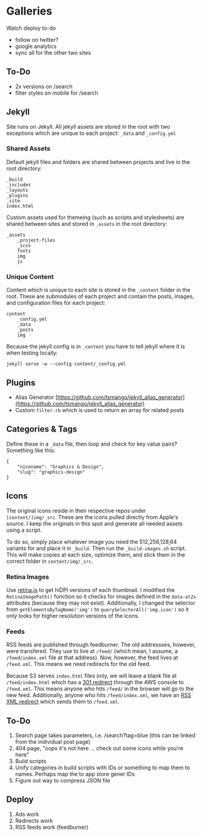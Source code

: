 # Galleries

Watch deploy to-do
- follow on twitter?
- google analytics
- sync all for the other two sites

## To-Do

- 2x versions on /search
- filter styles on mobile for /search

## Jekyll

Site runs on Jekyll. All jekyll assets are stored in the root with two exceptions which are unique to each project: `_data` and `_config.yml`

### Shared Assets

Default jekyll files and folders are shared between projects and live in the root directory:

    _build
    _includes
    _layouts
    _plugins
    _site
    index.html

Custom assets used for themeing (such as scripts and stylesheets) are shared between sites and stored in `_assets` in the root directory:

    _assets
        _project-files
        _scss
        fonts
        img
        js

### Unique Content

Content which is unique to each site is stored in the `_content` folder in the root. These are submodules of each project and contain the posts, images, and configuration files for each project:

    content
        _config.yml
        _data
        _posts
        img

Because the jekyll config is in `_content` you have to tell jekyll where it is when testing locally:

`jekyll serve -w --config content/_config.yml`

## Plugins

- Alias Generator [https://github.com/tsmango/jekyll_alias_generator](https://github.com/tsmango/jekyll_alias_generator)
- Custom `filter.rb` which is used to return an array for related posts

## Categories & Tags

Define these in a `_data` file, then loop and check for key value pairs? Something like this:

    {
        "nicename": "Graphics & Design",
        "slug": "graphics-design"
    }

## Icons

The original icons reside in their respective repos under `[content/]img/_src`. These are the icons pulled directly from Apple's source. I keep the originals in this spot and generate all needed assets using a script.

To do so, simply place whatever image you need the 512,256,128,64 variants for and place it in `_build`. Then run the `_build-images.sh` script. This will make copies at each size, optimize them, and stick them in the correct folder in `content/img/_src`.

### Retina Images

Use [retina.js](https://github.com/imulus/retinajs) to get hiDPI versions of each thumbnail. I modified the `RetinaImagePath()` function so it checks for images defined in the `data-at2x` attributes (because they may not exist). Additionally, I changed the selector from `getElementsByTagName('img')` to `querySelectorAll('img.icon')` so it only looks for higher resolution versions of the icons.

### Feeds

RSS feeds are published through feedburner. The old addressses, however, were transfered. They use to live at `/feed/` (which mean, I assume, a `/feed/index.xml` file at that address). Now, however, the feed lives at `/feed.xml`. This means we need redirects for the old feed.

Because S3 serves `index.html` files only, we will leave a blank file at `/feed/index.html` which has a [301 redirect](http://aws.amazon.com/blogs/aws/amazon-s3-support-for-website-redirects/) through the AWS console to `/feed.xml`. This means anyone who hits `/feed/` in the browser will go to the new feed. Additionally, anyone who hits `/feed/index.xml`, we have an [RSS XML redirect](http://www.rssboard.org/redirect-rss-feed) which sends them to `/feed.xml`.

## To-Do

1. Search page takes parameters, i.e. /search?tag=blue (this can be linked from the individual post page)
2. 404 page, "oops it's not here ... check out some icons while you're here"
3. Build scripts
4. Unify categories in build scripts with IDs or something to map them to names. Perhaps map the to app store gener IDs
5. Figure out way to compress JSON file

## Deploy
1. Ads work
2. Redirects work
3. RSS feeds work (feedburner)
